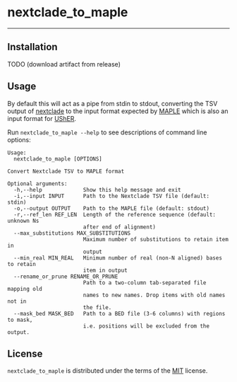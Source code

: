 # nextclade_to_maple
-----

## Installation

TODO (download artifact from release)

## Usage

By default this will act as a pipe from stdin to stdout, converting the TSV output of [nextclade](https:://clades.nextstrain.org/) to the input format expected by [MAPLE](https://github.com/NicolaDM/MAPLE) which is also an input format for [UShER](https://github.com/yatisht/UShER).

Run `nextclade_to_maple --help` to see descriptions of command line options:

```console
Usage:
  nextclade_to_maple [OPTIONS]

Convert Nextclade TSV to MAPLE format

Optional arguments:
  -h,--help             Show this help message and exit
  -i,--input INPUT      Path to the Nextclade TSV file (default: stdin)
  -o,--output OUTPUT    Path to the MAPLE file (default: stdout)
  -r,--ref_len REF_LEN  Length of the reference sequence (default: unknown Ns
                        after end of alignment)
  --max_substitutions MAX_SUBSTITUTIONS
                        Maximum number of substitutions to retain item in
                        output
  --min_real MIN_REAL   Minimum number of real (non-N aligned) bases to retain
                        item in output
  --rename_or_prune RENAME_OR_PRUNE
                        Path to a two-column tab-separated file mapping old
                        names to new names. Drop items with old names not in
                        the file.
  --mask_bed MASK_BED   Path to a BED file (3-6 columns) with regions to mask,
                        i.e. positions will be excluded from the output.
```

## License

`nextclade_to_maple` is distributed under the terms of the [MIT](https://opensource.org/license/mit) license.

